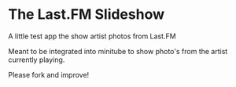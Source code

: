 The Last.FM Slideshow 
==================

A little test app the show artist photos from Last.FM

Meant to be integrated into minitube to show photo's from the artist currently playing.

Please fork and improve!
